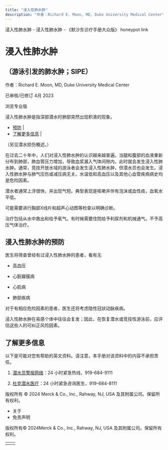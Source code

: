 ```yaml
---
title: "浸入性肺水肿"
description: "作者：Richard E. Moon, MD, Duke University Medical Center"
---
```


﻿浸入性肺水肿 \- 浸入性肺水肿 \- 《默沙东诊疗手册大众版》 honeypot link

# 浸入性肺水肿

## （游泳引发的肺水肿；SIPE）

作者：Richard E. Moon, MD, Duke University Medical Center

已审核/已修订 4月 2023

浏览专业版

浸入性肺水肿是指深部潜水时肺部突然出现积液的现象。

- [预防](#预防_v44323137_zh) \|
- [了解更多信息](#了解更多信息_v24948372_zh) \|

（另见潜水损伤概述。）

在过去二十年中，人们对浸入性肺水肿的认识越来越普遍。当腿和腹部的血液重新分布到肺部，肺血管压力增加，导致血浆漏入气体间隙内，此时就会发生浸入性肺水肿。通常，竞技开放水域的游泳者会发生浸入性肺水肿，但潜水员也会发生。浸入性肺水肿与肺气压伤或减压病无关。水温低和高血压以及其他心血管疾病病史均是危险因素。

潜水者通常上浮很快，并出现气短。典型表现是咳嗽并伴有泡沫或血性痰，血氧水平低。

可能需要进行胸部X线片和超声心动图等检查以明确诊断。

治疗包括从水中救出和给予氧气。有时候需要住院给予利尿剂和机械通气。不予高压气体治疗。

## 浸入性肺水肿的预防

医生将筛查曾经有过浸入性肺水肿的患者，看有无

- 高血压

- 心脏瓣膜病

- 心肌病

- 肺部疾病


对于有相应危险因素的患者，医生还将考虑隐性冠状动脉疾病。

浸入性肺水肿在易感个体中往往会复发；因此，在恢复潜水或竞技性游泳前，应评估这些人的可纠正风险因素。

## 了解更多信息

以下是可能对您有帮助的英文资料。请注意，本手册对该资料中的内容不承担责任。

1. [潜水员警报网络](http://www.diversalertnetwork.org/)：24 小时紧急热线，919-684-9111

2. [杜克潜水医疗](https://anesthesiology.duke.edu/hyperbaric-center/medicine)：24 小时紧急咨询医生，919-684-8111




版权所有 © 2024
Merck & Co., Inc., Rahway, NJ, USA 及其附属公司。保留所有权利。

- 关于
- 免责声明

版权所有© 2024Merck & Co., Inc., Rahway, NJ, USA 及其附属公司。保留所有权利。

|     |     |
| --- | --- |
|  |  |